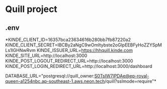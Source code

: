 # **Quill project**

## .env

*KINDE_CLIENT_ID=16357bca23634616b280bb7fb87220a2
KINDE_CLIENT_SECRET=IBCBy2aNgC9wOmItybste2oGlpEEBFyHoZZYSpMLs1lGHNwRvm
KINDE_ISSUER_URL=https://hhquill.kinde.com
KINDE_SITE_URL=http://localhost:3000
KINDE_POST_LOGOUT_REDIRECT_URL=http://localhost:3000
KINDE_POST_LOGIN_REDIRECT_URL=http://localhost:3000/dashboard

DATABASE_URL="postgresql://quill_owner:S0TsIW7lPDAe@ep-royal-queen-a1254nbc.ap-southeast-1.aws.neon.tech/quill?sslmode=require"*